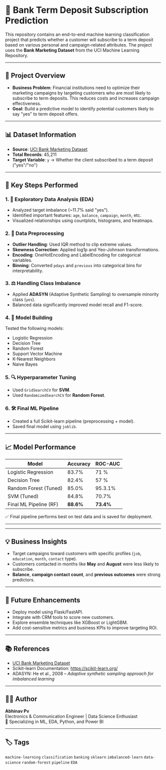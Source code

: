 # 💼 Bank Term Deposit Subscription Prediction

This repository contains an end-to-end machine learning classification project that predicts whether a customer will subscribe to a term deposit based on various personal and campaign-related attributes. The project uses the **Bank Marketing Dataset** from the UCI Machine Learning Repository.

---

## 📌 Project Overview

- **Business Problem**: Financial institutions need to optimize their marketing campaigns by targeting customers who are most likely to subscribe to term deposits. This reduces costs and increases campaign effectiveness.
- **Goal**: Build a predictive model to identify potential customers likely to say "yes" to term deposit offers.

---

## 📊 Dataset Information

- **Source**: [UCI Bank Marketing Dataset](https://archive.ics.uci.edu/ml/datasets/bank+marketing)
- **Total Records**: 45,211
- **Target Variable**: `y` → Whether the client subscribed to a term deposit ("yes"/"no")

---

## 🧪 Key Steps Performed

### 1. 🔎 Exploratory Data Analysis (EDA)
- Analyzed target imbalance (~11.7% said "yes").
- Identified important features: `age`, `balance`, `campaign`, `month`, etc.
- Visualized relationships using countplots, histograms, and heatmaps.

### 2. 🧼 Data Preprocessing
- **Outlier Handling**: Used IQR method to clip extreme values.
- **Skewness Correction**: Applied log1p and Yeo-Johnson transformations.
- **Encoding**: OneHotEncoding and LabelEncoding for categorical variables.
- **Binning**: Converted `pdays` and `previous` into categorical bins for interpretability.

### 3. ⚖️ Handling Class Imbalance
- Applied **ADASYN** (Adaptive Synthetic Sampling) to oversample minority class (`yes`).
- Balanced data significantly improved model recall and F1-score.

### 4. 🤖 Model Building
Tested the following models:
- Logistic Regression
- Decision Tree
- Random Forest
- Support Vector Machine
- K-Nearest Neighbors
- Naive Bayes

### 5. 🔍 Hyperparameter Tuning
- Used `GridSearchCV` for **SVM**.
- Used `RandomizedSearchCV` for **Random Forest**.

### 6. 🛠️ Final ML Pipeline
- Created a full Scikit-learn pipeline (preprocessing + model).
- Saved final model using `joblib`.

---

## 📈 Model Performance

| Model                     | Accuracy | ROC-AUC |
|--------------------------|----------|---------|
| Logistic Regression      | 83.7%    | 71 %   |
| Decision Tree            | 82.4%    | 57 %   |
| Random Forest (Tuned)    | 85.0%    | 95.3.1%   |
| SVM (Tuned)              | 84.8%    | 70.7%   |
| Final ML Pipeline (RF)   | **88.6%** | **73.4%** |

✅ Final pipeline performs best on test data and is saved for deployment.

---

---

## 💡 Business Insights

- Target campaigns toward customers with specific profiles (`job`, `education`, `month`, `contact` type).
- Customers contacted in months like **May** and **August** were less likely to subscribe.
- **Balance**, **campaign contact count**, and **previous outcomes** were strong predictors.

---

## 🔮 Future Enhancements

- Deploy model using Flask/FastAPI.
- Integrate with CRM tools to score new customers.
- Explore ensemble techniques like XGBoost or LightGBM.
- Add cost-sensitive metrics and business KPIs to improve targeting ROI.

---

## 📚 References

- [UCI Bank Marketing Dataset](https://archive.ics.uci.edu/ml/datasets/bank+marketing)
- Scikit-learn Documentation: https://scikit-learn.org/
- ADASYN: He et al., 2008 – *Adaptive synthetic sampling approach for imbalanced learning*

---

## 👨‍💻 Author

**Abhinav Pv**  
Electronics & Communication Engineer | Data Science Enthusiast  
🚀 Specializing in ML, EDA, Python, and Power BI

---

## 🏷️ Tags

`machine-learning` `classification` `banking` `sklearn` `imbalanced-learn` `data-science` `random-forest` `pipeline` `EDA`





